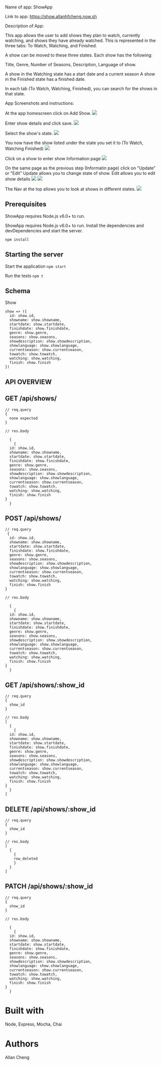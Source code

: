 Name of app: ShowApp

Link to app: https://show.allanhfcheng.now.sh

Description of App:

This app allows the user to add shows they plan to watch, currently watching, and shows they have already watched.   This is represented in the three tabs: To Watch, Watching, and Finished.  

A show can be moved to these three states.  Each show has the following:

Title,
Genre,
Number of Seasons,
Description,
Language of show.

A show in the Watching state has a start date and a current season
A show in the Finished state has a finished date.

In each tab (To Watch, Watching, Finished), you can search for the shows in that state.

App Screenshots and instructions:

At the app homescreen click on Add Show.
![](imagesForReadMe/AddShow.PNG)

Enter show details and click save.
![](imagesForReadMe/ShowDetails.PNG)


Select the show's state.
![](imagesForReadMe/ShowState.PNG)

You now have the show listed under the state you set it to (To Watch, Watching Finished)
![](imagesForReadMe/AddedShow.PNG)

Click on a show to enter show Information page
![](imagesForReadMe/ShowInformation.PNG)

On the same page as the previous step (Informatin page) click on "Update" or "Edit"
Update allows you to change state of show.
Edit allows you to edit show details
![](imagesForReadMe/UpdateDetails.PNG)
![](imagesForReadMe/EditDetails.PNG)


The Nav at the top allows you to look at shows in different states.
![](imagesForReadMe/ShowStateNavigation.PNG)

## Prerequisites

ShowApp requires Node.js v6.0+ to run.

ShowApp requires Node.js v6.0+ to run. Install the dependencies and devDependencies and start the server.

```npm install ```

## Starting the server

Start the application `npm start`


Run the tests `npm t`

##  Schema

Show

```
show => ({
  id: show.id,
  showname: show.showname,
  startdate: show.startdate,
  finishdate: show.finishdate,
  genre: show.genre,
  seasons: show.seasons,
  showdescription: show.showdescription,
  showlanguage: show.showlanguage,
  currentseason: show.currentseason,
  towatch: show.towatch,
  watching: show.watching,
  finish: show.finish
})
```

##  API OVERVIEW

##  GET /api/shows/
```
// req.query
{
  none expected
}

// res.body

  {
    {
  id: show.id,
  showname: show.showname,
  startdate: show.startdate,
  finishdate: show.finishdate,
  genre: show.genre,
  seasons: show.seasons,
  showdescription: show.showdescription,
  showlanguage: show.showlanguage,
  currentseason: show.currentseason,
  towatch: show.towatch,
  watching: show.watching,
  finish: show.finish
}
  }

```

##  POST /api/shows/
```
// req.query
 {
  id: show.id,
  showname: show.showname,
  startdate: show.startdate,
  finishdate: show.finishdate,
  genre: show.genre,
  seasons: show.seasons,
  showdescription: show.showdescription,
  showlanguage: show.showlanguage,
  currentseason: show.currentseason,
  towatch: show.towatch,
  watching: show.watching,
  finish: show.finish
}

// res.body

  {
    {
  id: show.id,
  showname: show.showname,
  startdate: show.startdate,
  finishdate: show.finishdate,
  genre: show.genre,
  seasons: show.seasons,
  showdescription: show.showdescription,
  showlanguage: show.showlanguage,
  currentseason: show.currentseason,
  towatch: show.towatch,
  watching: show.watching,
  finish: show.finish
}
  }

```

##  GET /api/shows/:show_id
```
// req.query
{
  show_id
}

// res.body
[
  {
    {
  id: show.id,
  showname: show.showname,
  startdate: show.startdate,
  finishdate: show.finishdate,
  genre: show.genre,
  seasons: show.seasons,
  showdescription: show.showdescription,
  showlanguage: show.showlanguage,
  currentseason: show.currentseason,
  towatch: show.towatch,
  watching: show.watching,
  finish: show.finish
}
  }
]
```

##  DELETE /api/shows/:show_id
```
// req.query
{
  show_id
}

// res.body
[
  {
    {
    row_deleted    
    }
  }
]
```

##  PATCH /api/shows/:show_id
```
// req.query
{
  show_id
}

// res.body

  {
    {
  id: show.id,
  showname: show.showname,
  startdate: show.startdate,
  finishdate: show.finishdate,
  genre: show.genre,
  seasons: show.seasons,
  showdescription: show.showdescription,
  showlanguage: show.showlanguage,
  currentseason: show.currentseason,
  towatch: show.towatch,
  watching: show.watching,
  finish: show.finish
}
  }

```
# Built with

Node, Express, Mocha, Chai

# Authors

Allan Cheng